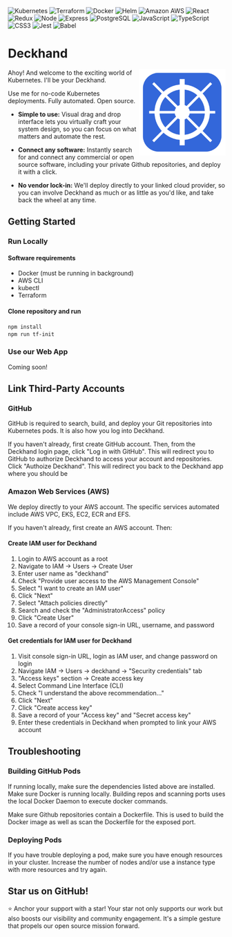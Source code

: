 <img alt="Kubernetes" src="https://img.shields.io/badge/Kubernetes-326CE5.svg?style=for-the-badge&logo=Kubernetes&logoColor=white"/>
<img alt="Terraform" src="https://img.shields.io/badge/Terraform-7B42BC?style=for-the-badge&logo=terraform&logoColor=white"/>
<img alt="Docker" src="https://img.shields.io/badge/Docker-2496ED.svg?style=for-the-badge&logo=Docker&logoColor=white"/>
<img alt="Helm" src="https://img.shields.io/badge/Helm-0F1689.svg?style=for-the-badge&logo=Helm&logoColor=white"/>
<img alt="Amazon AWS" src="https://img.shields.io/badge/Amazon_AWS-FF9900?style=for-the-badge&logo=amazonaws&logoColor=white"/>
<img alt="React" src="https://img.shields.io/badge/React-61DAFB.svg?style=for-the-badge&logo=React&logoColor=black"/>
<img alt="Redux" src="https://img.shields.io/badge/Redux-593D88?style=for-the-badge&logo=redux&logoColor=white"/>
<img alt="Node" src="https://img.shields.io/badge/Node%20js-339933?style=for-the-badge&logo=nodedotjs&logoColor=white"/>
<img alt="Express" src="https://img.shields.io/badge/Express-000000.svg?style=for-the-badge&logo=Express&logoColor=white"/>
<img alt="PostgreSQL" src="https://img.shields.io/badge/PostgreSQL-316192?style=for-the-badge&logo=postgresql&logoColor=white"/>
<img alt="JavaScript" src="https://img.shields.io/badge/JavaScript-F7DF1E?style=for-the-badge&logo=javascript&logoColor=black"/>
<img alt="TypeScript" src="https://img.shields.io/badge/TypeScript-3178C6.svg?style=for-the-badge&logo=TypeScript&logoColor=white"/>
<img alt="CSS3" src="https://img.shields.io/badge/CSS3-1572B6.svg?style=for-the-badge&logo=CSS3&logoColor=white"/>
<img alt="Jest" src="https://img.shields.io/badge/Jest-C21325.svg?style=for-the-badge&logo=Jest&logoColor=white"/>
<img alt="Babel" src="https://img.shields.io/badge/Babel-F9DC3E.svg?style=for-the-badge&logo=Babel&logoColor=black"/>

# Deckhand

<img align="right" src="./website/static/img/deckhandlogoicon.png" width="200">

Ahoy! And welcome to the exciting world of Kubernetes. I'll be your Deckhand.

Use me for no-code Kubernetes deployments. Fully automated. Open source.

- **Simple to use:** Visual drag and drop interface lets you virtually craft your system design, so you can focus on what matters and automate the rest.

- **Connect any software:** Instantly search for and connect any commercial or open source software, including your private Github repositories, and deploy it with a click.

- **No vendor lock-in:** We'll deploy directly to your linked cloud provider, so you can involve Deckhand as much or as little as you'd like, and take back the wheel at any time.

## Getting Started

### Run Locally

#### Software requirements

- Docker (must be running in background)
- AWS CLI
- kubectl
- Terraform

#### Clone repository and run

```bash
npm install
npm run tf-init
```

### Use our Web App

Coming soon!

## Link Third-Party Accounts

### GitHub

GitHub is required to search, build, and deploy your Git repositories into Kubernetes pods. It is also how you log into Deckhand.

If you haven't already, first create GitHub account. Then, from the Deckhand login page, click "Log in with GitHub". This will redirect you to GitHub to authorize Deckhand to access your account and repositories. Click "Authoize Deckhand". This will redirect you back to the Deckhand app where you should be

### Amazon Web Services (AWS)

We deploy directly to your AWS account. The specific services automated include AWS VPC, EKS, EC2, ECR and EFS.

If you haven't already, first create an AWS account. Then:

#### Create IAM user for Deckhand

1. Login to AWS account as a root
2. Navigate to IAM -> Users -> Create User
3. Enter user name as "deckhand"
4. Check "Provide user access to the AWS Management Console"
5. Select "I want to create an IAM user"
6. Click "Next"
7. Select "Attach policies directly"
8. Search and check the "AdministratorAccess" policy
9. Click "Create User"
10. Save a record of your console sign-in URL, username, and password

#### Get credentials for IAM user for Deckhand

1. Visit console sign-in URL, login as IAM user, and change password on login
2. Navigate IAM -> Users -> deckhand -> "Security credentials" tab
3. "Access keys" section -> Create access key
4. Select Command Line Interface (CLI)
5. Check "I understand the above recommendation…"
6. Click "Next"
7. Click "Create access key"
8. Save a record of your "Access key" and "Secret access key"
9. Enter these credentials in Deckhand when prompted to link your AWS account

## Troubleshooting

### Building GitHub Pods

If running locally, make sure the dependencies listed above are installed. Make sure Docker is running locally. Building repos and scanning ports uses the local Docker Daemon to execute docker commands.

Make sure Github repositories contain a Dockerfile. This is used to build the Docker image as well as scan the Dockerfile for the exposed port.

### Deploying Pods

If you have trouble deploying a pod, make sure you have enough resources in your cluster. Increase the number of nodes and/or use a instance type with more resources and try again.

## Star us on GitHub!

⭐ Anchor your support with a star! Your star not only supports our work but also boosts our visibility and community engagement. It's a simple gesture that propels our open source mission forward.
